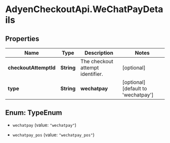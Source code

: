# AdyenCheckoutApi.WeChatPayDetails

## Properties

Name | Type | Description | Notes
------------ | ------------- | ------------- | -------------
**checkoutAttemptId** | **String** | The checkout attempt identifier. | [optional] 
**type** | **String** | **wechatpay** | [optional] [default to &#39;wechatpay&#39;]



## Enum: TypeEnum


* `wechatpay` (value: `"wechatpay"`)

* `wechatpay_pos` (value: `"wechatpay_pos"`)




